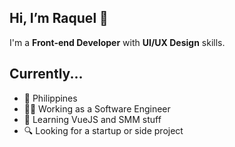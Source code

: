 Hi, I’m Raquel 👋
--
I'm a **Front-end Developer** with **UI/UX Design** skills.

Currently...
--
- 📍 Philippines
- 👩‍💻 Working as a Software Engineer
- 📑 Learning VueJS and SMM stuff
- 🔍 Looking for a startup or side project

<!---
raqueldeang/raqueldeang is a ✨ special ✨ repository because its `README.md` (this file) appears on your GitHub profile.
You can click the Preview link to take a look at your changes.
--->
